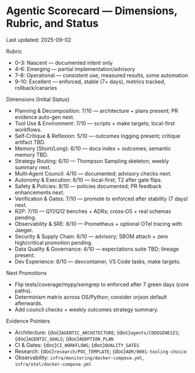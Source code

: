 # Agentic Scorecard — Dimensions, Rubric, and Status
Last updated: 2025-09-02

Rubric
- 0–3: Nascent — documented intent only
- 4–6: Emerging — partial implementation/advisory
- 7–8: Operational — consistent use, measured results, some automation
- 9–10: Excellent — enforced, stable (7+ days), metrics tracked, rollback/canaries

Dimensions (Initial Status)
- Planning & Decomposition: 7/10 — architecture + plans present; PR evidence auto-gen next.
- Tool Use & Environment: 7/10 — scripts + make targets; local-first workflows.
- Self‑Critique & Reflexion: 5/10 — outcomes logging present; critique artifact TBD.
- Memory (Short/Long): 6/10 — docs index + outcomes; semantic memory TBD.
- Strategy Routing: 6/10 — Thompson Sampling skeleton; weekly summary next.
- Multi‑Agent Council: 4/10 — documented; advisory checks next.
- Autonomy & Execution: 6/10 — local-first; T2 after gate flips.
- Safety & Policies: 8/10 — policies documented; PR feedback enhancements next.
- Verification & Gates: 7/10 — promote to enforced after stability (7 days) next.
- R2P: 7/10 — Q11/Q12 benches + ADRs; cross‑OS + real schemas pending.
- Observability & SRE: 8/10 — Prometheus + optional OTel tracing with Jaeger.
- Security & Supply Chain: 6/10 — advisory; SBOM attach + zero high/critical promotion pending.
- Data Quality & Governance: 4/10 — expectations suite TBD; lineage present.
- Dev Experience: 8/10 — devcontainer, VS Code tasks, make targets.

Next Promotions
- Flip tests/coverage/mypy/semgrep to enforced after 7 green days (core paths).
- Determinism matrix across OS/Python; consider orjson default afterwards.
- Add council checks + weekly outcomes strategy summary.

Evidence Pointers
- Architecture: {doc}`AGENTIC_ARCHITECTURE`; {doc}`agents/CODEGENESIS`; {doc}`AGENTIC_GOALS`; {doc}`ADOPTION_PLAN`
- CI & Gates: {doc}`CI_WORKFLOWS`; {doc}`QUALITY_GATES`
- Research: {doc}`research/POC_TEMPLATE`; {doc}`ADR/0001-tooling-choice`
- Observability: `infra/monitoring/docker-compose.yml`, `infra/otel/docker-compose.yml`
